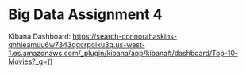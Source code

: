 # Big Data Assignment 4 #

Kibana Dashboard: https://search-connorahaskins-qnhleamuu6w7343qqcrpoixu3q.us-west-1.es.amazonaws.com/_plugin/kibana/app/kibana#/dashboard/Top-10-Movies?_g=()